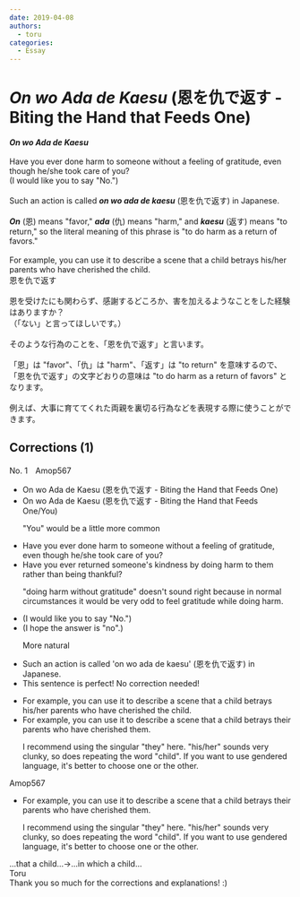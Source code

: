 ```yaml
---
date: 2019-04-08
authors:
  - toru
categories:
  - Essay
---
```


<h1 id="subject_show"><strong><em>On wo Ada de Kaesu</strong></em> (恩を仇で返す - Biting the Hand that Feeds One)</h1>
<div class="date" hidden>Apr 8, 2019 10:40</div>
<div id="post"><div id="body_show_ori">
<strong><em>On wo Ada de Kaesu</strong></em><br/><br/>Have you ever done harm to someone without a feeling of gratitude, even though he/she took care of you?<br/>(I would like you to say "No.")<br/><br/>Such an action is called <strong><em>on wo ada de kaesu</em></strong> (恩を仇で返す) in Japanese.<br/><br/><strong><em>On</em></strong> (恩) means "favor," <strong><em>ada</em></strong> (仇) means "harm," and <strong><em>kaesu</em></strong> (返す) means "to return," so the literal meaning of this phrase is "to do harm as a return of favors."<br/><br/>For example, you can use it to describe a scene that a child betrays his/her parents who have cherished the child.
</div></div>

<!-- more -->

<div id="post_ja"><div id="body_show_mo">
恩を仇で返す<br/><br/>恩を受けたにも関わらず、感謝するどころか、害を加えるようなことをした経験はありますか？<br/>（「ない」と言ってほしいです。）<br/><br/>そのような行為のことを、「恩を仇で返す」と言います。<br/><br/>「恩」は "favor"、「仇」は "harm"、「返す」は "to return" を意味するので、「恩を仇で返す」の文字どおりの意味は "to do harm as a return of favors" となります。<br/><br/>例えば、大事に育ててくれた両親を裏切る行為などを表現する際に使うことができます。
</div></div>

## Corrections (1)
<div id="block"><div class="first_name"> No. 1　<span class="just_name">Amop567</span></div><div id="block2">
<ul class="correction_field">
<li class="incorrect">On wo Ada de Kaesu (恩を仇で返す - Biting the Hand that Feeds One)</li>
<li class="corrected correct">
On wo Ada de Kaesu (恩を仇で返す - Biting the Hand that Feeds One<span class="f_blue">/You</span>)
<p class="correction_comment">"You" would be a little more common</p>
</li>
</ul>
<ul class="correction_field">
<li class="incorrect">Have you ever done harm to someone without a feeling of gratitude, even though he/she took care of you?</li>
<li class="corrected correct">
Have you ever <span class="f_blue">returned someone's kindness by doing harm to them rather than being thankful</span>?
<p class="correction_comment">"doing harm without gratitude" doesn't sound right because in normal circumstances it would be very odd to feel gratitude while doing harm.</p>
</li>
</ul>
<ul class="correction_field">
<li class="incorrect">(I would like you to say "No.")</li>
<li class="corrected correct">
(I <span class="f_blue">hope the answer is "no".</span>)
<p class="correction_comment">More natural</p>
</li>
</ul>
<ul class="correction_field">
<li class="incorrect">Such an action is called 'on wo ada de kaesu' (恩を仇で返す) in Japanese.</li>
<li class="corrected perfect">This sentence is perfect! No correction needed!</li>
</ul>
<ul class="correction_field">
<li class="incorrect">For example, you can use it to describe a scene that a child betrays his/her parents who have cherished the child.</li>
<li class="corrected correct">
For example, you can use it to describe a scene that a child betrays <span class="f_blue">their </span>parents who have cherished <span class="f_blue">them</span>.
<p class="correction_comment">I recommend using the singular "they" here. "his/her" sounds very clunky, so does repeating the word "child". If you want to use gendered language, it's better to choose one or the other.</p>
</li>
</ul>
</div><div class="name"><span class="just_name">Amop567</span><br><div class="quote_field"><ul class="correction_field">
<li class="corrected correct">
For example, you can use it to describe a scene that a child betrays <span class="f_blue">their </span>parents who have cherished <span class="f_blue">them</span>.
<p class="correction_comment">
I recommend using the singular "they" here. "his/her" sounds very clunky, so does repeating the word "child". If you want to use gendered language, it's better to choose one or the other.
</p>
</li>
</ul></div>
...that a child...→...in which a child...
</div>
<div class="name"><span class="just_name">Toru</span><br>
Thank you so much for the corrections and explanations! :)
</div>
</div>
